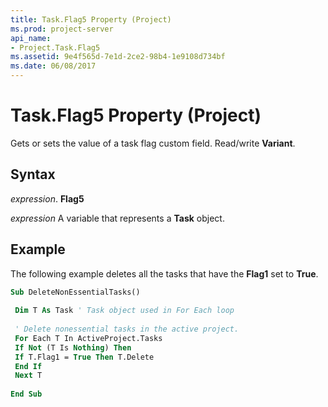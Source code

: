 ```yaml
---
title: Task.Flag5 Property (Project)
ms.prod: project-server
api_name:
- Project.Task.Flag5
ms.assetid: 9e4f565d-7e1d-2ce2-98b4-1e9108d734bf
ms.date: 06/08/2017
---
```



# Task.Flag5 Property (Project)

Gets or sets the value of a task flag custom field. Read/write **Variant**.


## Syntax

 _expression_. **Flag5**

 _expression_ A variable that represents a **Task** object.


## Example

The following example deletes all the tasks that have the **Flag1** set to **True**.


```vb
Sub DeleteNonEssentialTasks() 
 
 Dim T As Task ' Task object used in For Each loop 
 
 ' Delete nonessential tasks in the active project. 
 For Each T In ActiveProject.Tasks 
 If Not (T Is Nothing) Then 
 If T.Flag1 = True Then T.Delete 
 End If 
 Next T 
 
End Sub
```


